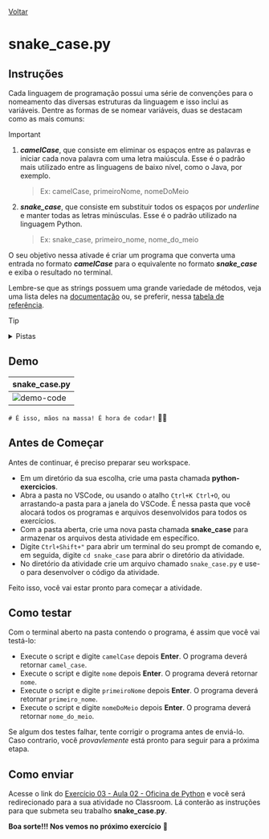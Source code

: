 [Voltar](https://github.com/educodehub/oficina-python/blob/main/aula02/instru%C3%A7%C3%B5es.md)

# snake_case.py

## Instruções
Cada linguagem de programação possui uma série de convenções para o nomeamento das diversas estruturas da linguagem e isso inclui as variáveis. Dentre as formas de se nomear variáveis, duas se destacam como as mais comuns: 
> [!IMPORTANT]
> 1. ***camelCase***, que consiste em eliminar os espaços entre as palavras e iniciar cada nova palavra com uma letra maiúscula. Esse é o padrão mais utilizado entre as linguagens de baixo nível, como o Java, por exemplo.
>    > Ex: camelCase, primeiroNome, nomeDoMeio
> 2. ***snake_case***, que consiste em substituir todos os espaços por *underline* e manter todas as letras minúsculas. Esse é o padrão utilizado na linguagem Python.
>    > Ex: snake_case, primeiro_nome, nome_do_meio

O seu objetivo nessa ativade é criar um programa que converta uma entrada no formato ***camelCase*** para o equivalente no formato ***snake_case*** e exiba o resultado no terminal.

Lembre-se que as strings possuem uma grande variedade de métodos, veja uma lista deles na [documentação](https://docs.python.org/pt-br/3/library/stdtypes.html#string-methods) ou, se preferir, nessa [tabela de referência](https://www.w3schools.com/python/python_ref_string.asp).

> [!TIP]
> 
> <details>
>    <summary>Pistas</summary>
>    <ol>
>        <li>Lembre-se que o laço for pode iterar sobre strings.</li>
>        <li>Talvez você precise de um método que verifique se um caractere da string é maiúsculo.</li>
>        <li>Você pode usar o operador '+' para concatenar strings.</li>
>    </ol>
> </details>


## Demo
| **snake_case.py**                                                                                            |
| :-------------------------------------------------------------------------------------------------------------- |
| ![demo-code](https://github.com/educodehub/oficina-python/assets/99366724/5b46ef8d-f5d9-496b-8920-4282057ff210) |

`# É isso, mãos na massa! É hora de codar!` 👨‍💻


## Antes de Começar
Antes de continuar, é preciso preparar seu workspace.
<ul>
    <li>Em um diretório da sua escolha, crie uma pasta chamada <strong>python-exercicios</strong>.</li>
    <li>Abra a pasta no VSCode, ou usando o atalho <code>Ctrl+K Ctrl+O</code>, ou arrastando-a pasta para a janela do VSCode. É nessa pasta que você alocará todos os programas e arquivos desenvolvidos para todos os exercícios.</li>
    <li>Com a pasta aberta, crie uma nova pasta chamada <strong>snake_case</strong> para armazenar os arquivos desta atividade em específico.</li>
    <li>Digite <code>Ctrl+Shift+"</code> para abrir um terminal do seu prompt de comando e, em seguida, digite <code>cd snake_case</code> para abrir o diretório da atividade.</li>
    <li>No diretório da atividade crie um arquivo chamado <code>snake_case.py</code> e use-o para desenvolver o código da atividade.</li>
</ul>

Feito isso, você vai estar pronto para começar a atividade.


## Como testar
Com o terminal aberto na pasta contendo o programa, é assim que você vai testá-lo:
<ul>
    <li>Execute o script e digite <code>camelCase</code> depois <strong>Enter</strong>. O programa deverá retornar <code>camel_case</code>.</li>
    <li>Execute o script e digite <code>nome</code> depois <strong>Enter</strong>. O programa deverá retornar <code>nome</code>.</li>
    <li>Execute o script e digite <code>primeiroNome</code> depois <strong>Enter</strong>. O programa deverá retornar <code>primeiro_nome</code>.</li>
    <li>Execute o script e digite <code>nomeDoMeio</code> depois <strong>Enter</strong>. O programa deverá retornar <code>nome_do_meio</code>.</li>
</ul>

Se algum dos testes falhar, tente corrigir o programa antes de enviá-lo. Caso contrario, você *provavlemente* está pronto para seguir para a próxima etapa.


## Como enviar
Acesse o link do [Exercício 03 - Aula 02 - Oficina de Python](https://classroom.google.com/c/Njc1ODQ0MDM4MTU5/a/NjgyMTE2MTA3MzM2/details) e você será redirecionado para a sua atividade no Classroom. Lá conterão as instruções para que submeta seu trabalho **snake_case.py**. 

**Boa sorte!!! Nos vemos no próximo exercício** 👋
